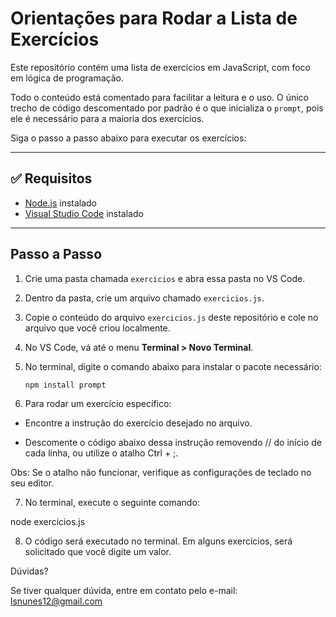 # Orientações para Rodar a Lista de Exercícios

Este repositório contém uma lista de exercícios em JavaScript, com foco em lógica de programação.

Todo o conteúdo está comentado para facilitar a leitura e o uso. O único trecho de código descomentado por padrão é o que inicializa o `prompt`, pois ele é necessário para a maioria dos exercícios.

Siga o passo a passo abaixo para executar os exercícios:

---

## ✅ Requisitos

- [Node.js](https://nodejs.org/) instalado
- [Visual Studio Code](https://code.visualstudio.com/) instalado

---

## Passo a Passo

1. Crie uma pasta chamada `exercicios` e abra essa pasta no VS Code.

2. Dentro da pasta, crie um arquivo chamado `exercicios.js`.

3. Copie o conteúdo do arquivo `exercicios.js` deste repositório e cole no arquivo que você criou localmente.

4. No VS Code, vá até o menu **Terminal > Novo Terminal**.

5. No terminal, digite o comando abaixo para instalar o pacote necessário:

   ```bash
   npm install prompt
   ```

6. Para rodar um exercício específico:

- Encontre a instrução do exercício desejado no arquivo.

- Descomente o código abaixo dessa instrução removendo // do início de cada linha, ou utilize o atalho Ctrl + ;.

Obs: Se o atalho não funcionar, verifique as configurações de teclado no seu editor.

7. No terminal, execute o seguinte comando:

node exercicios.js

8. O código será executado no terminal. Em alguns exercícios, será solicitado que você digite um valor.

Dúvidas?

Se tiver qualquer dúvida, entre em contato pelo e-mail: lsnunes12@gmail.com
